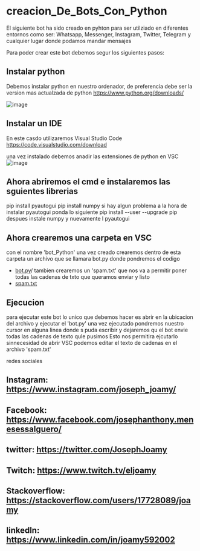 # creacion_De_Bots_Con_Python
El siguiente bot ha sido creado en pyhton para ser utilziado en diferentes entornos como ser: Whatsapp, Messenger, Instagram, Twitter, Telegram y cualquier lugar donde podamos mandar mensajes

Para poder crear este bot debemos segur los siguientes pasos:

## Instalar python
Debemos instalar python en nuestro ordenador, de preferencia debe ser la version mas actualzada de python
https://www.python.org/downloads/

![image](https://user-images.githubusercontent.com/68487005/146847869-57168d23-1423-47af-be04-c08530c43c2f.png)

## Instalar un IDE
En este casdo utilizaremos Visual Studio Code 
https://code.visualstudio.com/download

una vez instalado debemos anadir las extensiones de python en VSC
![image](https://user-images.githubusercontent.com/68487005/146848104-801fae20-a7ec-442a-8754-5b1866b5b7d4.png)

## Ahora abriremos el cmd e instalaremos las sguientes librerias
pip install pyautogui
pip install numpy
si hay algun problema a la hora de instalar pyautogui ponda lo siguiente
pip install --user --upgrade pip
despues instale numpy y nuevamente l pyautogui

## Ahora crearemos una carpeta en VSC
con el nombre 'bot_Python'
una vez creado crearemos dentro de esta carpeta un archivo que se llamara bot.py donde pondremos el codigo 
- [bot.py](https://github.com/ElJoamy/creacion_De_Bots_Con_Python/blob/main/bot_Python/bot.py)/
tambien crearemos un 'spam.txt' que nos va a permitir poner todas las cadenas de txto que queramos enviar y listo
- [spam.txt](https://github.com/ElJoamy/creacion_De_Bots_Con_Python/blob/main/bot_Python/spam.txt)

## Ejecucion
para ejecutar este bot lo unico que debemos hacer es abrir en la ubicacion del archivo y ejecutar el 'bot.py' una vez ejecutado pondremos nuestro cursor en alguna linea donde s puda escribir y dejaremos qu el bot envie todas las cadenas de texto qule pusimos
Esto nos permitira ejcutarlo sinnecesidad de abrir VSC
podemos editar el texto de cadenas en el archivo 'spam.txt'

redes sociales
## Instagram: https://www.instagram.com/joseph_joamy/
## Facebook: https://www.facebook.com/josephanthony.menesessalguero/
## twitter: https://twitter.com/JosephJoamy
## Twitch: https://www.twitch.tv/eljoamy
## Stackoverflow: https://stackoverflow.com/users/17728089/joamy
## linkedln: https://www.linkedin.com/in/joamy592002
